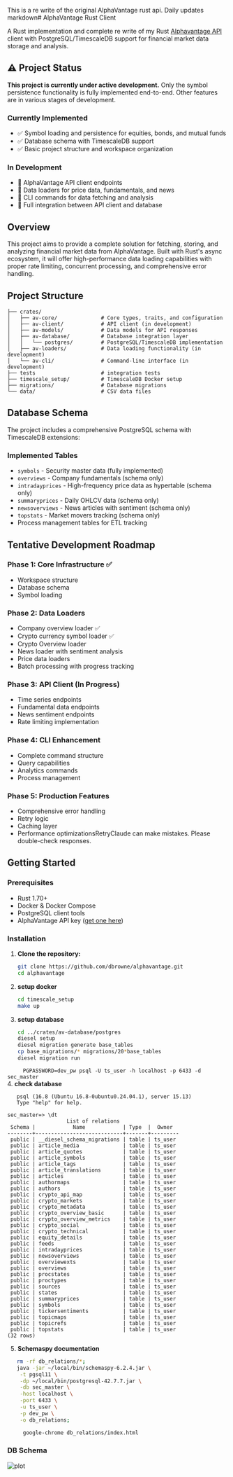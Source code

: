 This is a re write of the original AlphaVantage rust api.  Daily updates
markdown# AlphaVantage Rust Client

A Rust implementation and complete re write of my  Rust [Alphavantage API](https://github.com/dbrowne/AlphaVantage_Rust)   client with PostgreSQL/TimescaleDB support for financial market data storage and analysis.

## ⚠️ Project Status

**This project is currently under active development.** Only the symbol persistence functionality is fully implemented end-to-end. Other features are in various stages of development.

### Currently Implemented
- ✅ Symbol loading and persistence for equities, bonds, and mutual funds
- ✅ Database schema with TimescaleDB support
- ✅ Basic project structure and workspace organization

### In Development
- 🚧 AlphaVantage API client endpoints
- 🚧 Data loaders for price data, fundamentals, and news
- 🚧 CLI commands for data fetching and analysis
- 🚧 Full integration between API client and database

## Overview

This project aims to provide a complete solution for fetching, storing, and analyzing financial market data from AlphaVantage. Built with Rust's async ecosystem, it will offer high-performance data loading capabilities with proper rate limiting, concurrent processing, and comprehensive error handling.

## Project Structure
```alphavantage/
├── crates/
│   ├── av-core/              # Core types, traits, and configuration
│   ├── av-client/            # API client (in development)
│   ├── av-models/            # Data models for API responses
│   ├── av-database/          # Database integration layer
│   │   └── postgres/         # PostgreSQL/TimescaleDB implementation
│   ├── av-loaders/           # Data loading functionality (in development)
│   └── av-cli/               # Command-line interface (in development)
├── tests                     # integration tests
├── timescale_setup/          # TimescaleDB Docker setup
├── migrations/               # Database migrations
└── data/                     # CSV data files
```


## Database Schema

The project includes a comprehensive PostgreSQL schema with TimescaleDB extensions:

### Implemented Tables
- `symbols` - Security master data (fully implemented)
- `overviews` - Company fundamentals (schema only)
- `intradayprices` - High-frequency price data as hypertable (schema only)
- `summaryprices` - Daily OHLCV data (schema only)
- `newsoverviews` - News articles with sentiment (schema only)
- `topstats` - Market movers tracking (schema only)
- Process management tables for ETL tracking

## Tentative Development Roadmap  

### Phase 1: Core Infrastructure ✅
- Workspace structure
- Database schema
- Symbol loading


### Phase 2: Data Loaders
- Company overview loader ✅
- Crypto currency symbol loader ✅
- Crypto Overview loader 
- News loader with sentiment analysis
- Price data loaders
- Batch processing with progress tracking


 
### Phase 3: API Client (In Progress)
- Time series endpoints
- Fundamental data endpoints
- News sentiment endpoints
- Rate limiting implementation



### Phase 4: CLI Enhancement
- Complete command structure
- Query capabilities
- Analytics commands
- Process management



### Phase 5: Production Features
- Comprehensive error handling
- Retry logic
- Caching layer
- Performance optimizationsRetryClaude can make mistakes. Please double-check responses.



## Getting Started

### Prerequisites

- Rust 1.70+
- Docker & Docker Compose
- PostgreSQL client tools
- AlphaVantage API key ([get one here](https://www.alphavantage.co/support/#api-key))

### Installation

1. **Clone the repository:**
   ```bash
   git clone https://github.com/dbrowne/alphavantage.git
   cd alphavantage
   
2. **setup docker**
    ```bash
   cd timescale_setup
   make up
   
3. **setup database**
      ```bash
      cd ../crates/av-database/postgres
      diesel setup
      diesel migration generate base_tables
      cp base_migrations/* migrations/20*base_tables
      diesel migration run
`      PGPASSWORD=dev_pw psql -U ts_user -h localhost -p 6433 -d sec_master
`      
4. **check database**
```
   psql (16.8 (Ubuntu 16.8-0ubuntu0.24.04.1), server 15.13)
   Type "help" for help.

sec_master=> \dt
                   List of relations
 Schema |            Name            | Type  |  Owner
--------+----------------------------+-------+---------
 public | __diesel_schema_migrations | table | ts_user
 public | article_media              | table | ts_user
 public | article_quotes             | table | ts_user
 public | article_symbols            | table | ts_user
 public | article_tags               | table | ts_user
 public | article_translations       | table | ts_user
 public | articles                   | table | ts_user
 public | authormaps                 | table | ts_user
 public | authors                    | table | ts_user
 public | crypto_api_map             | table | ts_user
 public | crypto_markets             | table | ts_user
 public | crypto_metadata            | table | ts_user
 public | crypto_overview_basic      | table | ts_user
 public | crypto_overview_metrics    | table | ts_user
 public | crypto_social              | table | ts_user
 public | crypto_technical           | table | ts_user
 public | equity_details             | table | ts_user
 public | feeds                      | table | ts_user
 public | intradayprices             | table | ts_user
 public | newsoverviews              | table | ts_user
 public | overviewexts               | table | ts_user
 public | overviews                  | table | ts_user
 public | procstates                 | table | ts_user
 public | proctypes                  | table | ts_user
 public | sources                    | table | ts_user
 public | states                     | table | ts_user
 public | summaryprices              | table | ts_user
 public | symbols                    | table | ts_user
 public | tickersentiments           | table | ts_user
 public | topicmaps                  | table | ts_user
 public | topicrefs                  | table | ts_user
 public | topstats                   | table | ts_user
(32 rows)
```
5. **Schemaspy documentation**
```bash
   rm -rf db_relations/*;
   java -jar ~/local/bin/schemaspy-6.2.4.jar \
    -t pgsql11 \
    -dp ~/local/bin/postgresql-42.7.7.jar \
    -db sec_master \
    -host localhost \
    -port 6433 \
    -u ts_user \
    -p dev_pw \
    -o db_relations;
   ```

```bash
     google-chrome db_relations/index.html 
```
 ### DB Schema
![plot](db_schema.png)